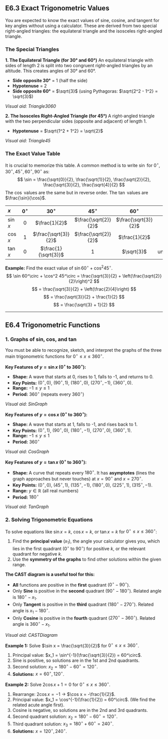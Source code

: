## E6.3 Exact Trigonometric Values

You are expected to know the exact values of sine, cosine, and tangent for key angles without using a calculator. These are derived from two special right-angled triangles: the equilateral triangle and the isosceles right-angled triangle.

### The Special Triangles

**1. The Equilateral Triangle (for 30° and 60°)**
An equilateral triangle with sides of length 2 is split into two congruent right-angled triangles by an altitude. This creates angles of 30° and 60°.
- **Side opposite 30°** = 1 (half the side)
- **Hypotenuse** = 2
- **Side opposite 60°** = $\sqrt{3}$ (using Pythagoras: $\sqrt{2^2 - 1^2} = \sqrt{3}$)

*Visual aid: Triangle3060*

**2. The Isosceles Right-Angled Triangle (for 45°)**
A right-angled triangle with the two perpendicular sides (opposite and adjacent) of length 1.
- **Hypotenuse** = $\sqrt{1^2 + 1^2} = \sqrt{2}$

*Visual aid: Triangle45*

### The Exact Value Table

It is crucial to memorize this table. A common method is to write $\sin$ for $0^\circ, 30^\circ, 45^\circ, 60^\circ, 90^\circ$ as:
$$ \sin = \frac{\sqrt{0}}{2}, \frac{\sqrt{1}}{2}, \frac{\sqrt{2}}{2}, \frac{\sqrt{3}}{2}, \frac{\sqrt{4}}{2} $$
The $\cos$ values are the same but in reverse order. The $\tan$ values are $\frac{\sin}{\cos}$.

| $x$      | $0^\circ$ |      $30^\circ$      |      $45^\circ$      |      $60^\circ$      | $90^\circ$ |
| :------- | :-------: | :------------------: | :------------------: | :------------------: | :--------: |
| $\sin x$ |    $0$    |    $\frac{1}{2}$     | $\frac{\sqrt{2}}{2}$ | $\frac{\sqrt{3}}{2}$ |    $1$     |
| $\cos x$ |    $1$    | $\frac{\sqrt{3}}{2}$ | $\frac{\sqrt{2}}{2}$ |    $\frac{1}{2}$     |    $0$     |
| $\tan x$ |    $0$    | $\frac{1}{\sqrt{3}}$ |         $1$          |      $\sqrt{3}$      | undefined  |

**Example:** Find the exact value of $\sin 60^\circ + \cos^2 45^\circ$.
$$ \sin 60^\circ + \cos^2 45^\circ = \frac{\sqrt{3}}{2} + \left(\frac{\sqrt{2}}{2}\right)^2 $$
$$ = \frac{\sqrt{3}}{2} + \left(\frac{2}{4}\right) $$
$$ = \frac{\sqrt{3}}{2} + \frac{1}{2} $$
$$ = \frac{\sqrt{3} + 1}{2} $$

---

## E6.4 Trigonometric Functions

### 1. Graphs of sin, cos, and tan

You must be able to recognize, sketch, and interpret the graphs of the three main trigonometric functions for $0^\circ \leq x \leq 360^\circ$.

**Key Features of $y = \sin x$ ($0^\circ$ to $360^\circ$):**
- **Shape:** A wave that starts at 0, rises to 1, falls to -1, and returns to 0.
- **Key Points:** $(0^\circ, 0)$, $(90^\circ, 1)$, $(180^\circ, 0)$, $(270^\circ, -1)$, $(360^\circ, 0)$.
- **Range:** $-1 \leq y \leq 1$
- **Period:** $360^\circ$ (repeats every $360^\circ$)

*Visual aid: SinGraph*

**Key Features of $y = \cos x$ ($0^\circ$ to $360^\circ$):**
- **Shape:** A wave that starts at 1, falls to -1, and rises back to 1.
- **Key Points:** $(0^\circ, 1)$, $(90^\circ, 0)$, $(180^\circ, -1)$, $(270^\circ, 0)$, $(360^\circ, 1)$.
- **Range:** $-1 \leq y \leq 1$
- **Period:** $360^\circ$

*Visual aid: CosGraph*

**Key Features of $y = \tan x$ ($0^\circ$ to $360^\circ$):**
- **Shape:** A curve that repeats every $180^\circ$. It has **asymptotes** (lines the graph approaches but never touches) at $x = 90^\circ$ and $x = 270^\circ$.
- **Key Points:** $(0^\circ, 0)$, $(45^\circ, 1)$, $(135^\circ, -1)$, $(180^\circ, 0)$, $(225^\circ, 1)$, $(315^\circ, -1)$.
- **Range:** $y \in \mathbb{R}$ (all real numbers)
- **Period:** $180^\circ$

*Visual aid: TanGraph*

### 2. Solving Trigonometric Equations

To solve equations like $\sin x = k$, $\cos x = k$, or $\tan x = k$ for $0^\circ \leq x \leq 360^\circ$:
1.  Find the **principal value** ($x_1$), the angle your calculator gives you, which lies in the first quadrant ($0^\circ$ to $90^\circ$) for positive $k$, or the relevant quadrant for negative $k$.
2.  Use the **symmetry of the graphs** to find other solutions within the given range.

**The CAST diagram is a useful tool for this:**
- **All** functions are positive in the **first** quadrant ($0^\circ-90^\circ$).
- Only **Sine** is positive in the **second** quadrant ($90^\circ-180^\circ$). Related angle is $180^\circ - x_1$.
- Only **Tangent** is positive in the **third** quadrant ($180^\circ-270^\circ$). Related angle is $x_1 - 180^\circ$.
- Only **Cosine** is positive in the **fourth** quadrant ($270^\circ-360^\circ$). Related angle is $360^\circ - x_1$.

*Visual aid: CASTDiagram*

**Example 1:** Solve $\sin x = \frac{\sqrt{3}}{2}$ for $0^\circ \leq x \leq 360^\circ$.
1.  Principal value: $x_1 = \sin^{-1}(\frac{\sqrt{3}}{2}) = 60^\circ$.
2.  Sine is positive, so solutions are in the 1st and 2nd quadrants.
3.  Second solution: $x_2 = 180^\circ - 60^\circ = 120^\circ$.
4.  **Solutions:** $x = 60^\circ, 120^\circ$.

**Example 2:** Solve $2 \cos x + 1 = 0$ for $0^\circ \leq x \leq 360^\circ$.
1.  Rearrange: $2 \cos x = -1$ → $\cos x = -\frac{1}{2}$.
2.  Principal value: $x_1 = \cos^{-1}(\frac{1}{2}) = 60^\circ$. (We find the related acute angle first).
3.  Cosine is negative, so solutions are in the 2nd and 3rd quadrants.
4.  Second quadrant solution: $x_2 = 180^\circ - 60^\circ = 120^\circ$.
5.  Third quadrant solution: $x_3 = 180^\circ + 60^\circ = 240^\circ$.
6.  **Solutions:** $x = 120^\circ, 240^\circ$.